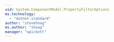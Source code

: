 ```yaml
---
uid: System.ComponentModel.PropertyFilterOptions
ms.technology: 
  - "dotnet-standard"
author: "stevehoag"
ms.author: "shoag"
manager: "wpickett"
---
```

